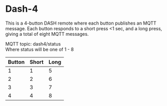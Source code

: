 # Dash-4
This is a 4-button DASH remote where each button publishes an MQTT message.
Each button responds to a short press <1 sec, and a long press, giving a total of eight MQTT messages.

MQTT topic:  dash4/status<br>
Where status will be one of 1 - 8

| Button | Short | Long |
| ------ | ----- | ---- |
|    1   |   1   |  5   |
|    2   |   2   |  6   |
|    3   |   3   |  7   |
|    4   |   4   |  8   |

 
